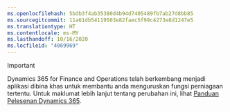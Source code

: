 ```yaml
---
ms.openlocfilehash: 5bdb3f4ab35380d4b94d7405489fb7ab27d8bb85
ms.sourcegitcommit: 11a61db54119503e82faec5f99c4273e8d1247e5
ms.translationtype: HT
ms.contentlocale: ms-MY
ms.lasthandoff: 10/16/2020
ms.locfileid: "4069969"
---
```

> [!IMPORTANT]
> Dynamics 365 for Finance and Operations telah berkembang menjadi aplikasi dibina khas untuk membantu anda menguruskan fungsi perniagaan tertentu. Untuk maklumat lebih lanjut tentang perubahan ini, lihat [Panduan Pelesenan Dynamics 365](https://mbs.microsoft.com/Files/public/365/Dynamics365LicensingGuide.pdf).
 
